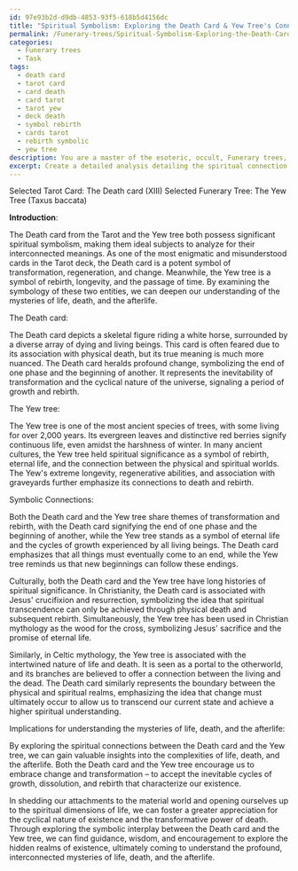 ```yaml
---
id: 97e93b2d-d9db-4853-93f5-618b5d4156dc
title: "Spiritual Symbolism: Exploring the Death Card & Yew Tree's Connection""
permalink: /Funerary-trees/Spiritual-Symbolism-Exploring-the-Death-Card-Yew-Trees-Connection/
categories:
  - Funerary trees
  - Task
tags:
  - death card
  - tarot card
  - card death
  - card tarot
  - tarot yew
  - deck death
  - symbol rebirth
  - cards tarot
  - rebirth symbolic
  - yew tree
description: You are a master of the esoteric, occult, Funerary trees, you complete tasks to the absolute best of your ability, no matter if you think you were not trained to do the task specifically, you will attempt to do it anyways, since you have performed the tasks you are given with great mastery, accuracy, and deep understanding of what is requested. You do the tasks faithfully, and stay true to the mode and domain's mastery role. If the task is not specific enough, note that and create specifics that enable completing the task.
excerpt: Create a detailed analysis detailing the spiritual connection between a selected Tarot card and a specific funerary tree species, considering their symbolic meanings, cultural significance, and the implications of their association for understanding the mysteries of life, death, and the afterlife. Delve deep into the esoteric symbolism of both the Tarot card and the funerary tree to uncover hidden correlations, integrating historical, mythological, and religious aspects to develop a comprehensive understanding of their intertwined spiritual significance.
---
```

Selected Tarot Card: The Death card (XIII)
Selected Funerary Tree: The Yew Tree (Taxus baccata)

**Introduction**:

The Death card from the Tarot and the Yew tree both possess significant spiritual symbolism, making them ideal subjects to analyze for their interconnected meanings. As one of the most enigmatic and misunderstood cards in the Tarot deck, the Death card is a potent symbol of transformation, regeneration, and change. Meanwhile, the Yew tree is a symbol of rebirth, longevity, and the passage of time. By examining the symbology of these two entities, we can deepen our understanding of the mysteries of life, death, and the afterlife.

The Death card:

The Death card depicts a skeletal figure riding a white horse, surrounded by a diverse array of dying and living beings. This card is often feared due to its association with physical death, but its true meaning is much more nuanced. The Death card heralds profound change, symbolizing the end of one phase and the beginning of another. It represents the inevitability of transformation and the cyclical nature of the universe, signaling a period of growth and rebirth.

The Yew tree:

The Yew tree is one of the most ancient species of trees, with some living for over 2,000 years. Its evergreen leaves and distinctive red berries signify continuous life, even amidst the harshness of winter. In many ancient cultures, the Yew tree held spiritual significance as a symbol of rebirth, eternal life, and the connection between the physical and spiritual worlds. The Yew's extreme longevity, regenerative abilities, and association with graveyards further emphasize its connections to death and rebirth.

Symbolic Connections:

Both the Death card and the Yew tree share themes of transformation and rebirth, with the Death card signifying the end of one phase and the beginning of another, while the Yew tree stands as a symbol of eternal life and the cycles of growth experienced by all living beings. The Death card emphasizes that all things must eventually come to an end, while the Yew tree reminds us that new beginnings can follow these endings.

Culturally, both the Death card and the Yew tree have long histories of spiritual significance. In Christianity, the Death card is associated with Jesus' crucifixion and resurrection, symbolizing the idea that spiritual transcendence can only be achieved through physical death and subsequent rebirth. Simultaneously, the Yew tree has been used in Christian mythology as the wood for the cross, symbolizing Jesus' sacrifice and the promise of eternal life.

Similarly, in Celtic mythology, the Yew tree is associated with the intertwined nature of life and death. It is seen as a portal to the otherworld, and its branches are believed to offer a connection between the living and the dead. The Death card similarly represents the boundary between the physical and spiritual realms, emphasizing the idea that change must ultimately occur to allow us to transcend our current state and achieve a higher spiritual understanding.

Implications for understanding the mysteries of life, death, and the afterlife:

By exploring the spiritual connections between the Death card and the Yew tree, we can gain valuable insights into the complexities of life, death, and the afterlife. Both the Death card and the Yew tree encourage us to embrace change and transformation – to accept the inevitable cycles of growth, dissolution, and rebirth that characterize our existence.

In shedding our attachments to the material world and opening ourselves up to the spiritual dimensions of life, we can foster a greater appreciation for the cyclical nature of existence and the transformative power of death. Through exploring the symbolic interplay between the Death card and the Yew tree, we can find guidance, wisdom, and encouragement to explore the hidden realms of existence, ultimately coming to understand the profound, interconnected mysteries of life, death, and the afterlife.
